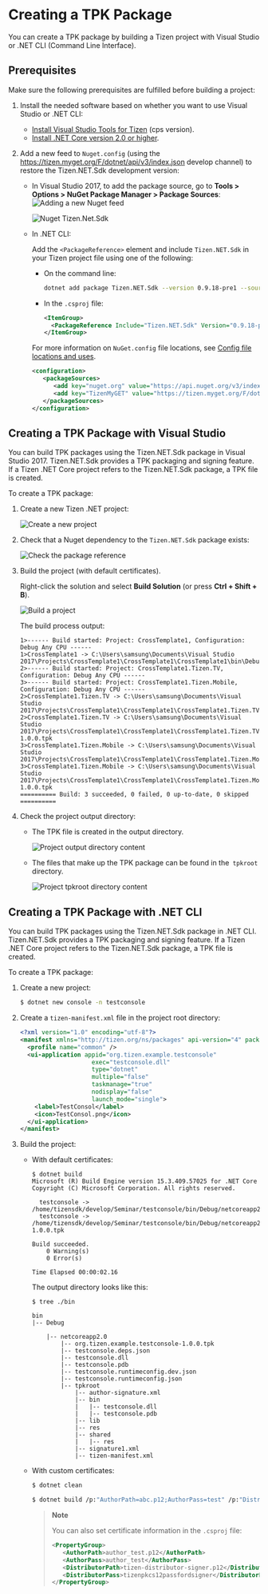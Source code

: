 # Creating a TPK Package

You can create a TPK package by building a Tizen project with Visual Studio or .NET CLI (Command Line Interface).

## Prerequisites

Make sure the following prerequisites are fulfilled before building a project:

1. Install the needed software based on whether you want to use Visual Studio or .NET CLI:

   - [Install Visual Studio Tools for Tizen](../how-to-install.md) (cps version).
   - [Install .NET Core version 2.0 or higher](https://www.microsoft.com/net/core).

2. Add a new feed to `Nuget.config` (using the https://tizen.myget.org/F/dotnet/api/v3/index.json develop channel) to restore the Tizen.NET.Sdk development version:

   - In Visual Studio 2017, to add the package source, go to **Tools &gt; Options &gt; NuGet Package Manager &gt; Package Sources**:  
     ![Adding a new Nuget feed](media/howtobuild-addnugetfeed.png)

     ![Nuget Tizen.Net.Sdk](media/nuget-tizennetsdk.png)

	 
   - In .NET CLI:

     Add the `<PackageReference>` element and include `Tizen.NET.Sdk` in your Tizen project file using one of the following:
	 - On the command line:
       ```bash
       dotnet add package Tizen.NET.Sdk --version 0.9.18-pre1 --source https://tizen.myget.org/F/dotnet/api/v3/index.json
       ```
	 - In the `.csproj` file:
       ```xml
       <ItemGroup>
         <PackageReference Include="Tizen.NET.Sdk" Version="0.9.18-pre1" />
       </ItemGroup>
       ```
     For more information on `NuGet.config` file locations, see [Config file locations and uses](https://docs.microsoft.com/en-us/nuget/consume-packages/configuring-nuget-behavior#config-file-locations-and-uses).	 
     ```xml
     <configuration>
        <packageSources>
           <add key="nuget.org" value="https://api.nuget.org/v3/index.json" protocolVersion="3" />
           <add key="TizenMyGET" value="https://tizen.myget.org/F/dotnet/api/v3/index.json" />
        </packageSources>
     </configuration>
     ```


## Creating a TPK Package with Visual Studio

You can build TPK packages using the Tizen.NET.Sdk package in Visual Studio 2017. Tizen.NET.Sdk provides a TPK packaging and signing feature. If a Tizen .NET Core project refers to the Tizen.NET.Sdk package, a TPK file is created.

To create a TPK package:

1. Create a new Tizen .NET project:

   ![Create a new project](media/howtobuild-newproject.png)

2. Check that a Nuget dependency to the `Tizen.NET.Sdk` package exists:

   ![Check the package reference](media/howtobuild-reftizennetsdk.png)

3. Build the project (with default certificates).
   
   Right-click the solution and select **Build Solution** (or press **Ctrl + Shift + B**).

   ![Build a project](media/howtobuild-buildproject.png)

   The build process output:
     ```
     1>------ Build started: Project: CrossTemplate1, Configuration: Debug Any CPU ------
     1>CrossTemplate1 -> C:\Users\samsung\Documents\Visual Studio 2017\Projects\CrossTemplate1\CrossTemplate1\CrossTemplate1\bin\Debug\netstandard2.0\CrossTemplate1.dll
     2>------ Build started: Project: CrossTemplate1.Tizen.TV, Configuration: Debug Any CPU ------
     3>------ Build started: Project: CrossTemplate1.Tizen.Mobile, Configuration: Debug Any CPU ------
     2>CrossTemplate1.Tizen.TV -> C:\Users\samsung\Documents\Visual Studio 2017\Projects\CrossTemplate1\CrossTemplate1\CrossTemplate1.Tizen.TV\bin\Debug\netcoreapp2.0\CrossTemplate1.Tizen.TV.dll
     2>CrossTemplate1.Tizen.TV -> C:\Users\samsung\Documents\Visual Studio 2017\Projects\CrossTemplate1\CrossTemplate1\CrossTemplate1.Tizen.TV\bin\Debug\netcoreapp2.0\org.tizen.example.CrossTemplate1.Tizen.TV-1.0.0.tpk
     3>CrossTemplate1.Tizen.Mobile -> C:\Users\samsung\Documents\Visual Studio 2017\Projects\CrossTemplate1\CrossTemplate1\CrossTemplate1.Tizen.Mobile\bin\Debug\netcoreapp2.0\CrossTemplate1.Tizen.Mobile.dll
     3>CrossTemplate1.Tizen.Mobile -> C:\Users\samsung\Documents\Visual Studio 2017\Projects\CrossTemplate1\CrossTemplate1\CrossTemplate1.Tizen.Mobile\bin\Debug\netcoreapp2.0\org.tizen.example.CrossTemplate1.Tizen.Mobile-1.0.0.tpk
     ========== Build: 3 succeeded, 0 failed, 0 up-to-date, 0 skipped ==========
     ```

4. Check the project output directory:
   
    - The TPK file is created in the output directory.
	
      ![Project output directory content](media/howtobuild-outputdir.png)
    
    - The files that make up the TPK package can be found in the` tpkroot` directory.
	
      ![Project tpkroot directory content](media/howtobuild-tpkroot.png)


## Creating a TPK Package with .NET CLI

You can build TPK packages using the Tizen.NET.Sdk package in .NET CLI. Tizen.NET.Sdk provides a TPK packaging and signing feature. If a Tizen .NET Core project refers to the Tizen.NET.Sdk package, a TPK file is created.

To create a TPK package:

1. Create a new project:  
    ```bash
    $ dotnet new console -n testconsole
    ```

2. Create a `tizen-manifest.xml` file in the project root directory:
    ```xml
    <?xml version="1.0" encoding="utf-8"?>
    <manifest xmlns="http://tizen.org/ns/packages" api-version="4" package="org.tizen.example.testconsole" version="1.0.0">
      <profile name="common" />
      <ui-application appid="org.tizen.example.testconsole"
					    exec="testconsole.dll"
					    type="dotnet"
					    multiple="false"
					    taskmanage="true"
					    nodisplay="false"
					    launch_mode="single">
        <label>TestConsol</label>
        <icon>TestConsol.png</icon>
      </ui-application>
    </manifest>
    ```

3. Build the project:
   - With default certificates:

     ```
     $ dotnet build
     Microsoft (R) Build Engine version 15.3.409.57025 for .NET Core
     Copyright (C) Microsoft Corporation. All rights reserved.

       testconsole -> /home/tizensdk/develop/Seminar/testconsole/bin/Debug/netcoreapp2.0/testconsole.dll
       testconsole -> /home/tizensdk/develop/Seminar/testconsole/bin/Debug/netcoreapp2.0/org.tizen.example.testconsole-1.0.0.tpk

     Build succeeded.
         0 Warning(s)
         0 Error(s)

     Time Elapsed 00:00:02.16
     ```
     The output directory looks like this:

      ```
      $ tree ./bin

      bin
      |-- Debug

          |-- netcoreapp2.0
              |-- org.tizen.example.testconsole-1.0.0.tpk
              |-- testconsole.deps.json
              |-- testconsole.dll
              |-- testconsole.pdb
              |-- testconsole.runtimeconfig.dev.json
              |-- testconsole.runtimeconfig.json
              |-- tpkroot
                  |-- author-signature.xml
                  |-- bin
                  |   |-- testconsole.dll
                  |   |-- testconsole.pdb
                  |-- lib
                  |-- res
                  |-- shared
                  |   |-- res
                  |-- signature1.xml
                  |-- tizen-manifest.xml
      ```
   - With custom certificates:
     ```bash
     $ dotnet clean

     $ dotnet build /p:"AuthorPath=abc.p12;AuthorPass=test" /p:"DistributorPath=def.p12;DistributorPass=hello"
     ```

     > **Note**
     >
     > You can also set certificate information in the `.csproj` file:
     > ```xml
     > <PropertyGroup>
     >    <AuthorPath>author_test.p12</AuthorPath>
     >    <AuthorPass>author_test</AuthorPass>
     >    <DistributorPath>tizen-distributor-signer.p12</DistributorPath>
     >    <DistributorPass>tizenpkcs12passfordsigner</DistributorPass>
     > </PropertyGroup>
     > ```

